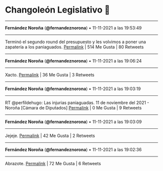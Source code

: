 # Changoleón Legislativo 🙈
*****
**Fernández Noroña** (**@fernandeznorona**) • 11-11-2021 a las 19:53:49
*****
Terminó el segundo round del presupuesto y les volvimos a poner una zapatería a los paniaguados.
[Permalink](https://twitter.com/fernandeznorona/status/1459006491915137026) | 514 Me Gusta | 80 Retweets
*****
**Fernández Noroña** (**@fernandeznorona**) • 11-11-2021 a las 19:06:24
*****
Xacto.
[Permalink](https://twitter.com/fernandeznorona/status/1458994559246127105) | 36 Me Gusta | 3 Retweets
*****
**Fernández Noroña** (**@fernandeznorona**) • 11-11-2021 a las 19:03:19
*****
RT @perfildehugo: Las injurias paniaguadas. 11 de noviembre del 2021 - Noroña [Cámara de Diputados]
[Permalink](https://twitter.com/fernandeznorona/status/1458993782767112194) | 0 Me Gusta | 9 Retweets
*****
**Fernández Noroña** (**@fernandeznorona**) • 11-11-2021 a las 19:03:09
*****
Jejeje.
[Permalink](https://twitter.com/fernandeznorona/status/1458993740828356610) | 42 Me Gusta | 2 Retweets
*****
**Fernández Noroña** (**@fernandeznorona**) • 11-11-2021 a las 19:02:36
*****
Abrazote.
[Permalink](https://twitter.com/fernandeznorona/status/1458993602072354818) | 72 Me Gusta | 6 Retweets